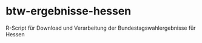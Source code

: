 # btw-ergebnisse-hessen
R-Script für Download und Verarbeitung der Bundestagswahlergebnisse für Hessen

